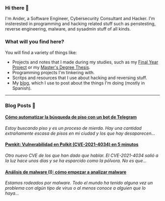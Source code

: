 ### Hi there 👋

I'm Ander, a Software Engineer, Cybersecurity Consultant and Hacker. I'm insterested in programming and hacking related stuff such as penstesting, reverse engineering, malware, and sysadmin stuff of all kinds.

### What will you find here?

You will find a variety of things like:

- Projects and notes that I made during my studies, such as my [Final Year Project](https://github.com/ander94lakx/TFG_Doc) or my [Master's Degree Thesis](https://github.com/ander94lakx/TFM_Doc).
- Programming projects I'm tinkering with.
- Scritps and resources that I use about hacking and reversing stuff.
- My [blog](https://ander94lakx.github.io), which I use to post about the things I'm doing (mostly in Spanish).

<hr />

### Blog Posts 📰

<!--START_SECTION:feed-->
#### [Cómo automatizar la búsqueda de piso con un bot de Telegram](https://ander94lakx.github.io/blog/2022-02-05-bot-telegram-buscar-piso/) 
*Estoy buscando piso y es un proceso de mierda. Hay una cantidad extrañamente escasa de pisos en mi ciudad y los que hay desaparecen…*
#### [Pwnkit: Vulnerabilidad en Polkit (CVE-2021-4034) en 5 minutos](https://ander94lakx.github.io/blog/2022-01-29-polkit/) 
*Otro nuevo CVE de los que han dado que hablar. El CVE-2021-4034 salió a la luz hace unos días y se ha esparcido como la pólvora. No es que…*
#### [Análisis de malware (I): cómo empezar a analizar malware](https://ander94lakx.github.io/blog/2022-01-26-malware-analysis-1/) 
*Estamos rodeados por malware. Todo el mundo ha tenido alguna vez un problema con algún tipo de virus o al menos conoce a alguien que lo haya…*
<!--END_SECTION:feed-->

<!--

### What I stand for here?

- I defend free software and open source as methods to share knowledge among all and to guarantee that knowledge is free. 
- I defend the freedom of information and I'm against the privatisation of knowledge.
- I defend hacking as a tool to learn, understand and guarantee the security and privacy of citizens against the violation of rights of any kind.
- I defend the people's right to be and feel in any way, condemning discrimination of any kind, either by sex, gender, race, sexual orientation, religious orientation or any other kind of discrimination.

If you are in favour of privatising knowledge and making it accessible only to those who can afford it, if you think hacking is for criminals or if you discriminate in any way against people, I don't force you, but I kindly invite you to get the fuck out of here.

-->
